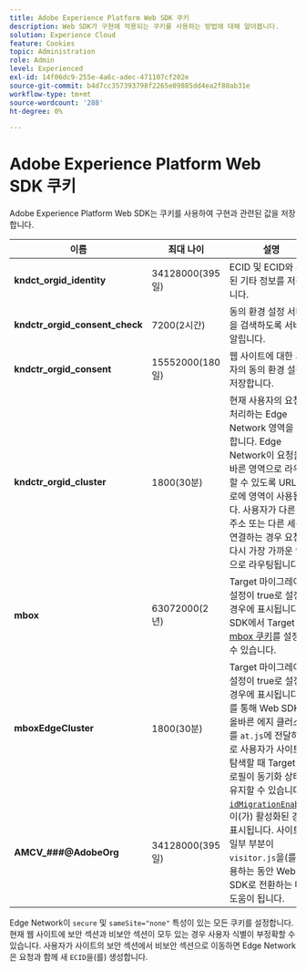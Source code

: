 ```yaml
---
title: Adobe Experience Platform Web SDK 쿠키
description: Web SDK가 구현에 적용되는 쿠키를 사용하는 방법에 대해 알아봅니다.
solution: Experience Cloud
feature: Cookies
topic: Administration
role: Admin
level: Experienced
exl-id: 14f06dc9-255e-4a6c-adec-471107cf202e
source-git-commit: b4d7cc357393798f2265e09885dd4ea2f80ab31e
workflow-type: tm+mt
source-wordcount: '288'
ht-degree: 0%

---
```


# Adobe Experience Platform Web SDK 쿠키

Adobe Experience Platform Web SDK는 쿠키를 사용하여 구현과 관련된 값을 저장합니다.

| 이름 | 최대 나이 | 설명 |
|---|---|---|
| **kndct_orgid_identity** | 34128000(395일) | ECID 및 ECID와 관련된 기타 정보를 저장합니다. |
| **kndctr_orgid_consent_check** | 7200(2시간) | 동의 환경 설정 서버측을 검색하도록 서버에 알립니다. |
| **kndctr_orgid_consent** | 15552000(180일) | 웹 사이트에 대한 사용자의 동의 환경 설정을 저장합니다. |
| **kndctr_orgid_cluster** | 1800(30분) | 현재 사용자의 요청을 처리하는 Edge Network 영역을 저장합니다. Edge Network이 요청을 올바른 영역으로 라우팅할 수 있도록 URL 경로에 영역이 사용됩니다. 사용자가 다른 IP 주소 또는 다른 세션에 연결하는 경우 요청이 다시 가장 가까운 영역으로 라우팅됩니다. |
| **mbox** | 63072000(2년) | Target 마이그레이션 설정이 true로 설정된 경우에 표시됩니다. 웹 SDK에서 Target [mbox 쿠키](https://developer.adobe.com/target/implement/client-side/atjs/atjs-cookies/)를 설정할 수 있습니다. |
| **mboxEdgeCluster** | 1800(30분) | Target 마이그레이션 설정이 true로 설정된 경우에 표시됩니다. 이를 통해 Web SDK는 올바른 에지 클러스터를 `at.js`에 전달하므로 사용자가 사이트를 탐색할 때 Target 프로필이 동기화 상태를 유지할 수 있습니다. |
| **AMCV_###@AdobeOrg** | 34128000(395일) | [`idMigrationEnabled`](https://experienceleague.adobe.com/en/docs/experience-platform/web-sdk/commands/configure/idmigrationenabled)이(가) 활성화된 경우 표시됩니다. 사이트의 일부 부분이 `visitor.js`을(를) 사용하는 동안 Web SDK로 전환하는 데 도움이 됩니다. |

Edge Network이 `secure` 및 `sameSite="none"` 특성이 있는 모든 쿠키를 설정합니다. 현재 웹 사이트에 보안 섹션과 비보안 섹션이 모두 있는 경우 사용자 식별이 부정확할 수 있습니다. 사용자가 사이트의 보안 섹션에서 비보안 섹션으로 이동하면 Edge Network은 요청과 함께 새 `ECID`을(를) 생성합니다.
